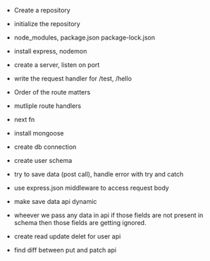 - Create a repository
- initialize the repository
- node_modules, package.json package-lock.json
- install express, nodemon
- create a server, listen on port
- write the request handler for /test, /hello

- Order of the route matters
- mutliple route handlers
- next fn

- install mongoose
- create db connection
- create user schema
- try to save data (post call), handle error with try and catch
- use express.json middleware to access request body
- make save data api dynamic
- wheever we pass any data in api if those fields are not present in schema then those fields are getting ignored.
- create read update delet for user api
- find diff between put and patch api
